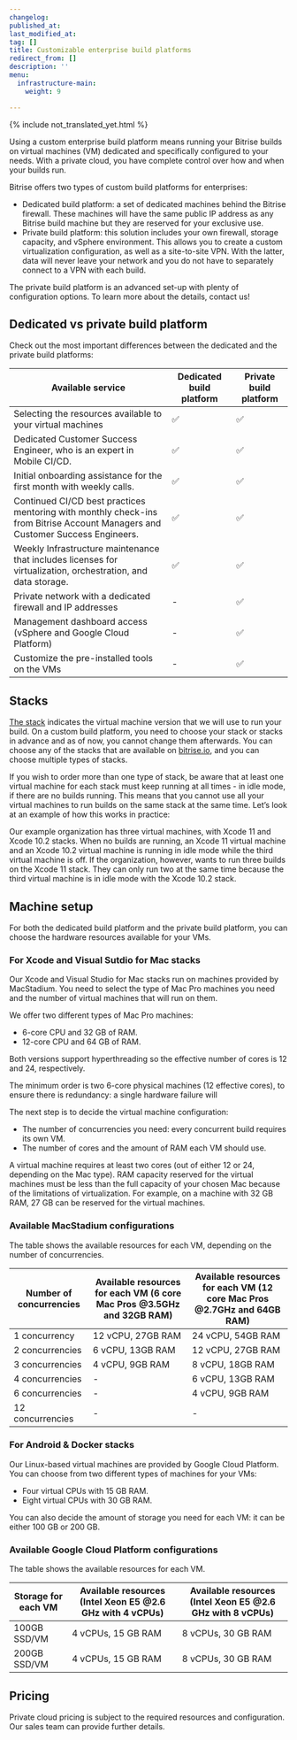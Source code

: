 ```yaml
---
changelog:
published_at:
last_modified_at:
tag: []
title: Customizable enterprise build platforms
redirect_from: []
description: ''
menu:
  infrastructure-main:
    weight: 9

---
```

{% include not_translated_yet.html %}

Using a custom enterprise build platform means running your Bitrise builds on virtual machines (VM) dedicated and specifically configured to your needs. With a private cloud, you have complete control over how and when your builds run.

Bitrise offers two types of custom build platforms for enterprises:

* Dedicated build platform: a set of dedicated machines behind the Bitrise firewall. These machines will have the same public IP address as any Bitrise build machine but they are reserved for your exclusive use.
* Private build platform: this solution includes your own firewall, storage capacity, and vSphere environment. This allows you to create a custom virtualization configuration, as well as a site-to-site VPN. With the latter, data will never leave your network and you do not have to separately connect to a VPN with each build.

The private build platform is an advanced set-up with plenty of configuration options. To learn more about the details, contact us!

## Dedicated vs private build platform

Check out the most important differences between the dedicated and the private build platforms:

| Available service | Dedicated build platform | Private build platform |
| --- | --- | --- |
| Selecting the resources available to your virtual machines | ✅ | ✅ |
| Dedicated Customer Success Engineer, who is an expert in Mobile CI/CD. | ✅ | ✅ |
| Initial onboarding assistance for the first month with weekly calls. | ✅ | ✅ |
| Continued CI/CD best practices mentoring with monthly check-ins from Bitrise Account Managers and Customer Success Engineers. | ✅ | ✅ |
| Weekly Infrastructure maintenance that includes licenses for virtualization, orchestration, and data storage. | ✅ | ✅ |
| Private network with a dedicated firewall and IP addresses | - | ✅ |
| Management dashboard access (vSphere and Google Cloud Platform) | - | ✅ |
| Customize the pre-installed tools on the VMs | - | ✅ |

## Stacks

[The stack](https://devcenter.bitrise.io/infrastructure/available-stacks/ "https://devcenter.bitrise.io/infrastructure/available-stacks/") indicates the virtual machine version that we will use to run your build. On a custom build platform, you need to choose your stack or stacks in advance and as of now, you cannot change them afterwards. You can choose any of the stacks that are available on [bitrise.io](http://bitrise.io/ "http://bitrise.io"), and you can choose multiple types of stacks.

If you wish to order more than one type of stack, be aware that at least one virtual machine for each stack must keep running at all times - in idle mode, if there are no builds running. This means that you cannot use all your virtual machines to run builds on the same stack at the same time. Let’s look at an example of how this works in practice:

Our example organization has three virtual machines, with Xcode 11 and Xcode 10.2 stacks. When no builds are running, an Xcode 11 virtual machine and an Xcode 10.2 virtual machine is running in idle mode while the third virtual machine is off. If the organization, however, wants to run three builds on the Xcode 11 stack. They can only run two at the same time because the third virtual machine is in idle mode with the Xcode 10.2 stack.

## Machine setup

For both the dedicated build platform and the private build platform, you can choose the hardware resources available for your VMs.

### For Xcode and Visual Sutdio for Mac stacks

Our Xcode and Visual Studio for Mac stacks run on machines provided by MacStadium. You need to select the type of Mac Pro machines you need and the number of virtual machines that will run on them.

We offer two different types of Mac Pro machines:

* 6-core CPU and 32 GB of RAM.
* 12-core CPU and 64 GB of RAM.

Both versions support hyperthreading so the effective number of cores is 12 and 24, respectively.

The minimum order is two 6-core physical machines (12 effective cores), to ensure there is redundancy: a single hardware failure will

The next step is to decide the virtual machine configuration:

* The number of concurrencies you need: every concurrent build requires its own VM.
* The number of cores and the amount of RAM each VM should use.

A virtual machine requires at least two cores (out of either 12 or 24, depending on the Mac type). RAM capacity reserved for the virtual machines must be less than the full capacity of your chosen Mac because of the limitations of virtualization. For example, on a machine with 32 GB RAM, 27 GB can be reserved for the virtual machines.

### Available MacStadium configurations

The table shows the available resources for each VM, depending on the number of concurrencies.

| Number of concurrencies | Available resources for each VM (6 core Mac Pros @3.5GHz and 32GB RAM) | Available resources for each VM (12 core Mac Pros @2.7GHz and 64GB RAM) |
| --- | --- | --- |
| 1 concurrency | 12 vCPU, 27GB RAM | 24 vCPU, 54GB RAM |
| 2 concurrencies | 6 vCPU, 13GB RAM | 12 vCPU, 27GB RAM |
| 3 concurrencies | 4 vCPU, 9GB RAM | 8 vCPU, 18GB RAM |
| 4 concurrencies | - | 6 vCPU, 13GB RAM |
| 6 concurrencies | - | 4 vCPU, 9GB RAM |
| 12 concurrencies | - | - |

### For Android & Docker stacks

Our Linux-based virtual machines are provided by Google Cloud Platform. You can choose from two different types of machines for your VMs:

* Four virtual CPUs with 15 GB RAM.
* Eight virtual CPUs with 30 GB RAM.

You can also decide the amount of storage you need for each VM: it can be either 100 GB or 200 GB.

### Available Google Cloud Platform configurations

The table shows the available resources for each VM.

| Storage for each VM | Available resources (Intel Xeon E5 @2.6 GHz with 4 vCPUs) | Available resources (Intel Xeon E5 @2.6 GHz with 8 vCPUs) |
| --- | --- | --- |
| 100GB SSD/VM | 4 vCPUs, 15 GB RAM | 8 vCPUs, 30 GB RAM |
| 200GB SSD/VM | 4 vCPUs, 15 GB RAM | 8 vCPUs, 30 GB RAM |

## Pricing

Private cloud pricing is subject to the required resources and configuration. Our sales team can provide further details.